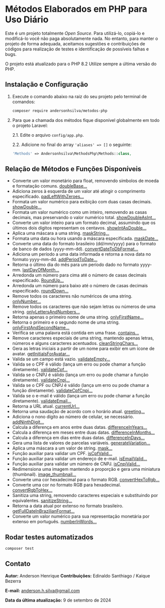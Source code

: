 # Métodos Elaborados em PHP para Uso Diário

Este é um projeto totalmente *Open Source*. Para utilizá-lo, copiá-lo e modificá-lo você não paga absolutamente nada. No entanto, para manter o projeto de forma adequada, aceitamos sugestões e contribuições de códigos para realização de testes e identificação de possíveis falhas e bugs.

O projeto está atualizado para o PHP 8.2 Utilize sempre a última versão do PHP.

## Instalação e Configuração

1. Execute o comando abaixo na raiz do seu projeto pelo terminal de comandos:

    ```bash
    composer require andersonhsilva/metodos-php
    ```

2. Para que a chamada dos métodos fique disponível globalmente em todo o projeto Laravel:

    2.1. Edite o arquivo `config/app.php`.

    2.2. Adicione no final do array `'aliases' => []` o seguinte:

    ```php
    'Methods' => Andersonhsilva\MethodsPhp\Methods::class,
    ```

## Relação de Métodos e Funções Disponíveis

- Converte um valor monetário para float, removendo símbolos de moeda e formatação comuns. [doubleBase...](./src/Methods.php#L28)
- Adiciona zeros à esquerda de um valor até atingir o comprimento especificado. [padLeftWithZeroes...](./src/Methods.php#L60)
- Formata um valor numérico para exibição com duas casas decimais. [showDouble...](./src/Methods.php#L92)
- Formata um valor numérico como um inteiro, removendo as casas decimais, mas preservando o valor numérico total. [showDoubleAsInt...](./src/Methods.php#L121)
- Converte um valor inteiro para um formato decimal, assumindo que os últimos dois dígitos representam os centavos. [showIntAsDouble...](./src/Methods.php#L146)
- Aplica uma máscara a uma string. [maskString...](./src/Methods.php#L170)
- Formata uma data ou hora usando a máscara especificada. [maskDate...](./src/Methods.php#L211)
- Converte uma data do formato brasileiro (dd/mm/yyyy) para o formato de banco de dados (yyyy-mm-dd). [convertDateToDbFormat...](./src/Methods.php#L232)
- Adiciona um período a uma data informada e retorna a nova data no formato yyyy-mm-dd. [addPeriodToDate...](./src/Methods.php#L255)
- Retorna o último dia do mês para um período dado no formato yyyy-mm. [lastDayOfMonth...](./src/Methods.php#L280)
- Arredonda um número para cima até o número de casas decimais especificado. [RoundUp...](./src/Methods.php#L307)
- Arredonda um número para baixo até o número de casas decimais especificado. [roundDown...](./src/Methods.php#L334)
- Remove todos os caracteres não numéricos de uma string. [onlyNumber...](./src/Methods.php#L366)
- Remove todos os caracteres que não sejam letras ou números de uma string. [onlyLettersAndNumbers...](./src/Methods.php#L394)
- Retorna apenas o primeiro nome de uma string. [onlyFirstName...](./src/Methods.php#L422)
- Retorna o primeiro e o segundo nome de uma string. [onlyFirstAndSecondName...](./src/Methods.php#L449)
- Verifica se uma palavra está contida em uma frase. [contains...](./src/Methods.php#L492)
- Remove caracteres especiais de uma string, mantendo apenas letras, números e alguns caracteres acentuados. [cleanStringChars...](./src/Methods.php#L519)
- Gera as letras iniciais a partir de um nome para exibir em um ícone de avatar. [getInitialsForAvatar...](./src/Methods.php#L546)
- Valida se um campo está vazio. [validateEmpty...](./src/Methods.php#L624)
- Valida se o CPF é válido (lança um erro ou pode chamar a função diretamente). [validateCpf...](./src/Methods.php#L650)
- Valida se o CNPJ é válido (lança um erro ou pode chamar a função diretamente). [validateCnpj...](./src/Methods.php#L677)
- Valida se o CPF ou CNPJ é válido (lança um erro ou pode chamar a função diretamente). [validateCpfCnpj...](./src/Methods.php#L705)
- Valida se o e-mail é válido (lança um erro ou pode chamar a função diretamente). [validateEmail...](./src/Methods.php#L744)
- Retorna a URL atual. [currentUrl...](./src/Methods.php#L769)
- Retorna uma saudação de acordo com o horário atual. [greeting...](./src/Methods.php#L791)
- Adiciona o nono dígito ao número de celular, se necessário. [addNinthDigit...](./src/Methods.php#L821)
- Calcula a diferença em anos entre duas datas. [differenceInYears...](./src/Methods.php#L871)
- Calcula a diferença em meses entre duas datas. [differenceInMonths...](./src/Methods.php#L911)
- Calcula a diferença em dias entre duas datas. [differenceInDays...](./src/Methods.php#L955)
- Gera uma lista de valores de parcelas variáveis. [generateVariation...](./src/Methods.php#L994)
- Aplica uma máscara a um valor de string. [mask...](./src/Methods.php#L1052)
- Função auxiliar para validar um CPF. [isCpfValid...](./src/Methods.php#L1091)
- Função auxiliar para validar um endereço de e-mail. [isEmailValid...](./src/Methods.php#1168)
- Função auxiliar para validar um número de CNPJ. [isCnpjValid...](./src/Methods.php#1205)
- Redimensiona uma imagem mantendo a proporção e gera uma miniatura (thumbnail). [image_thumbnail...](./src/Methods.php#1275)
- Converte uma cor hexadecimal para o formato RGB. [convertHexToRgb...](./src/Methods.php#1327)
- Converte uma cor no formato RGB para hexadecimal. [convertRgbToHex...](./src/Methods.php#1376)
- Sanitiza uma string, removendo caracteres especiais e substituindo por equivalentes. [sanitizeString...](./src/Methods.php#1400)
- Retorna a data atual por extenso no formato brasileiro. [getFullDateInBrazilianFormat...](./src/Methods.php#1426)
- Converte um valor numérico para sua representação monetária por extenso em português. [numberInWords...](./src/Methods.php#L1463)

## Rodar testes automatizados

```sh
composer test
```

## Contato

**Autor:** Anderson Henrique
**Contribuições:** Edinaldo Santhiago / Kaique Bezerra

**E-mail:** [anderson.h.silva@gmail.com](mailto:anderson.h.silva@gmail.com)

**Data da última atualização:** 9 de setembro de 2024

